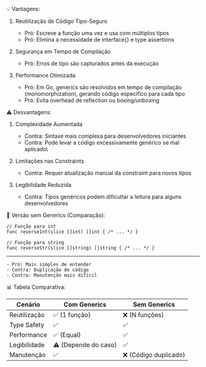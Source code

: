 💡 Vantagens:

1. Reutilização de Código Tipo-Seguro

   - Pró: Escreve a função uma vez e usa com múltiplos tipos
   - Pró: Elimina a necessidade de interface{} e type assertions

2. Segurança em Tempo de Compilação

   - Pró: Erros de tipo são capturados antes da execução

3. Performance Otimizada

   - Pró: Em Go, generics são resolvidos em tempo de compilação (monomorphization), gerando código específico para cada tipo
   - Pró: Evita overhead de reflection ou boxing/unboxing

⚠️ Desvantagens:

1. Complexidade Aumentada

   - Contra: Sintaxe mais complexa para desenvolvedores iniciantes
   - Contra: Pode levar a código excessivamente genérico se mal aplicado\

2. Limitações nas Constraints

   - Contra: Requer atualização manual da constraint para novos tipos

3. Legibilidade Reduzida
   - Contra: Tipos genéricos podem dificultar a leitura para alguns desenvolvedores

🔄 Versão sem Generics (Comparação):

```golang
// Função para int
func reverseInt(slice []int) []int { /* ... */ }

// Função para string
func reverseStr(slice []string) []string { /* ... */ }
```

---

    - Pró: Mais simples de entender
    - Contra: Duplicação de código
    - Contra: Manutenção mais difícil

📊 Tabela Comparativa:

| Cenário      | Com Generics         | Sem Generics          |
| ------------ | -------------------- | --------------------- |
| Reutilização | ✅ (1 função)        | ❌ (N funções)        |
| Type Safety  | ✅                   | ✅                    |
| Performance  | ✅ (Equal)           | ✅                    |
| Legibilidade | ⚠️ (Depende do caso) | ✅                    |
| Manutenção   | ✅                   | ❌ (Código duplicado) |
